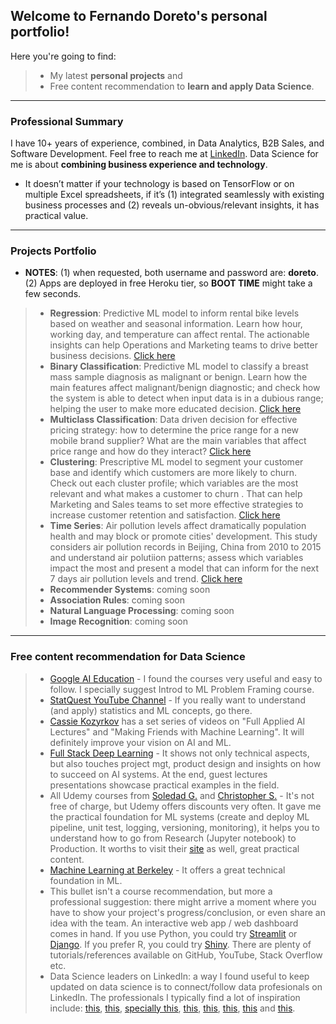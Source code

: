 ##  Welcome to Fernando Doreto's personal portfolio!

Here you're going to find:
> * My latest **personal projects** and
> * Free content recommendation to **learn and apply Data Science**.

--- 

### Professional Summary
I have 10+ years of experience, combined, in Data Analytics, B2B Sales, and Software Development. Feel free to reach me at [LinkedIn](https://www.linkedin.com/in/fernandodoreto/).
Data Science for me is about **combining business experience and technology**. 
  * It doesn’t matter if your technology is based on TensorFlow or on multiple Excel spreadsheets, if it’s (1) integrated seamlessly with existing business processes and (2) reveals un-obvious/relevant insights, it has practical value.

---

### Projects Portfolio
* **NOTES**: (1) when requested, both username and password are: **doreto**. (2) Apps are deployed in free Heroku tier, so **BOOT TIME** might take a few seconds.

> * **Regression**: Predictive ML model to inform rental bike levels based on weather and seasonal information. Learn how hour, working day, and temperature can affect rental. The actionable insights can help Operations and Marketing teams to drive better business decisions. [Click here](https://doreto-regression.herokuapp.com)
> * **Binary Classification**: Predictive ML model to classify a breast mass sample diagnosis as malignant or benign. Learn how the main features affect malignant/benign diagnostic; and check how the system is able to detect when input data is in a dubious range; helping the user to make more educated decision. [Click here](https://doreto-binary-clf.herokuapp.com/)
> * **Multiclass Classification**: Data driven decision for effective pricing strategy: how to determine the price range for a new mobile brand supplier? What are the main variables that affect price range and how do they interact? [Click here](https://doreto-multi-clf.herokuapp.com/)
> * **Clustering**: Prescriptive ML model to segment your customer base and identify which customers are more likely to churn. Check out each cluster profile; which variables are the most relevant and what makes a customer to churn . That can help Marketing and Sales teams to set more effective strategies to increase customer retention and satisfaction. [Click here](https://doreto-cluster.herokuapp.com/)
> * **Time Series**: Air pollution levels affect dramatically population health and may block or promote cities' development. This study considers air pollution records in Beijing, China from 2010 to 2015 and understand air polutiion patterns; assess which variables impact the most and present a model that can inform for the next 7 days air pollution levels and trend. [Click here](https://doreto-time-series.herokuapp.com/) 
> * **Recommender Systems**: coming soon 
> * **Association Rules**: coming soon
> * **Natural Language Processing**: coming soon
> * **Image Recognition**: coming soon



---

### Free content recommendation for Data Science
> * [Google AI Education](https://ai.google/education/) - I found the courses very useful and easy to follow. I specially suggest Introd to ML Problem Framing course.
> * [StatQuest YouTube Channel](https://www.youtube.com/channel/UCtYLUTtgS3k1Fg4y5tAhLbw) - If you really want to understand (and apply) statistics and ML concepts, go there.
> * [Cassie Kozyrkov](https://www.youtube.com/c/Kozyrkov/playlists) has a set series of videos on "Full Applied AI Lectures" and "Making Friends with Machine Learning". It will definitely improve your vision on AI and ML.
> * [Full Stack Deep Learning](https://course.fullstackdeeplearning.com/) - It shows not only technical aspects, but also touches project mgt, product design and insights on how to succeed on AI systems. At the end, guest lectures presentations showcase practical examples in the field.
> * All Udemy courses from [Soledad G.](https://www.udemy.com/user/soledad-galli/) and [Christopher S.](https://www.udemy.com/user/christopher-samiullah/) - It's not free of charge, but Udemy offers discounts very often. It gave me the practical foundation for ML systems (create and deploy ML pipeline, unit test, logging, versioning, monitoring), it helps you to understand how to go from Research (Jupyter notebook) to Production. It worths to visit their [site](https://www.trainindata.com/) as well, great practical content. 
> * [Machine Learning at Berkeley](https://ml.berkeley.edu/blog/tag/crash-course) - It offers a great technical foundation in ML.
> * This bullet isn't a course recommendation, but more a professional suggestion: there might arrive a moment where you have to show your project's progress/conclusion, or even share an idea with the team. An interactive web app / web dashboard comes in hand. If you use Python, you could try [Streamlit](https://www.streamlit.io/) or [Django](https://www.djangoproject.com/). If you prefer R, you could try [Shiny](https://shiny.rstudio.com/). There are plenty of tutorials/references available on GitHub, YouTube, Stack Overflow etc.
> * Data Science leaders on LinkedIn: a way I found useful to keep updated on data science is to connect/follow data profesionals on LinkedIn. The professionals I typically find a lot of inspiration include: [this](https://www.linkedin.com/in/andrewyng/), [this](https://www.linkedin.com/in/kozyrkov/), [specially this](https://www.linkedin.com/in/eric-weber-060397b7/), [this](https://www.linkedin.com/in/chiphuyen/), [this](https://www.linkedin.com/in/soledad-galli/), [this](https://www.linkedin.com/in/stevenouri/), [this](https://www.linkedin.com/in/dalianaliu/) and [this](https://www.linkedin.com/in/datawithdanny/).
